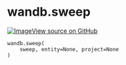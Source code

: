# wandb.sweep

<!-- Insert buttons and diff -->


[![Image](https://www.tensorflow.org/images/GitHub-Mark-32px.png)View source on GitHub](https://www.github.com/wandb/client/tree/master/wandb/wandb_controller.py#L740-L762)





<pre>
<code>wandb.sweep(
    sweep, entity=None, project=None
)
</code></pre>



<!-- Placeholder for "Used in" -->
